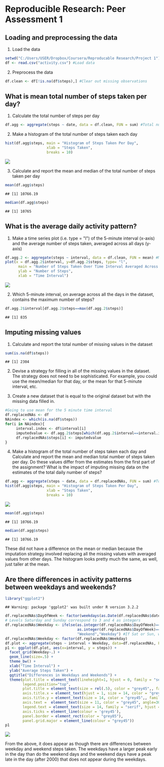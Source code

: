 # Reproducible Research: Peer Assessment 1


## Loading and preprocessing the data
1. Load the data

```r
setwd("C:/Users/USER/Dropbox/Coursera/Reproducable Research/Project 1")
df <- read.csv("activity.csv") #Load data
```

2. Preprocess the data

```r
df.clean <- df[!is.na(df$steps),] #Clear out missing observations
```

## What is mean total number of steps taken per day?

1. Calculate the total number of steps per day

```r
df.agg <- aggregate(steps ~ date, data = df.clean, FUN = sum) #Total number of steps per day
```

2. Make a histogram of the total number of steps taken each day

```r
hist(df.agg$steps, main = "Histogram of Steps Taken Per Day", 
                   xlab = "Steps Taken",
                   breaks = 10)
```

![](PA1_template_files/figure-html/unnamed-chunk-4-1.png) 

3. Calculate and report the mean and median of the total number of steps taken per day

```r
mean(df.agg$steps)
```

```
## [1] 10766.19
```

```r
median(df.agg$steps)
```

```
## [1] 10765
```


## What is the average daily activity pattern?

1. Make a time series plot (i.e. type = "l") of the 5-minute interval (x-axis) and the average number of steps taken, averaged across all days (y-axis)


```r
df.agg.2 <- aggregate(steps ~ interval, data = df.clean, FUN = mean) #Mean of number of steps by time interval
plot(x = df.agg.2$interval, y=df.agg.2$steps, type= "l",
      main = "Number of Steps Taken Over Time Interval Averaged Across Days",
      ylab = "Number of Steps",
      xlab = "Time Interval")
```

![](PA1_template_files/figure-html/unnamed-chunk-6-1.png) 

2. Which 5-minute interval, on average across all the days in the dataset, contains the maximum number of steps?


```r
df.agg.2$interval[df.agg.2$steps==max(df.agg.2$steps)] 
```

```
## [1] 835
```


## Imputing missing values
1. Calculate and report the total number of missing values in the dataset

```r
sum(is.na(df$steps))
```

```
## [1] 2304
```

2. Devise a strategy for filling in all of the missing values in the dataset. The strategy does not need to be sophisticated. For example, you could use the mean/median for that day, or the mean for that 5-minute interval, etc.

3. Create a new dataset that is equal to the original dataset but with the missing data filled in.


```r
#Going to use mean for the 5 minute time interval
df.replacedNAs <- df
NAindex <- which(is.na(df$steps))
for(i in NAindex){
     interval.index <- df$interval[i]
     imputedvalue <- df.agg.2$steps[which(df.agg.2$interval==interval.index)]
     df.replacedNAs$steps[i] <- imputedvalue
}
```

4. Make a histogram of the total number of steps taken each day and Calculate and report the mean and median total number of steps taken per day. Do these values differ from the estimates from the first part of the assignment? What is the impact of imputing missing data on the estimates of the total daily number of steps?


```r
df.agg <- aggregate(steps ~ date, data = df.replacedNAs, FUN = sum) #Total number of steps per day
hist(df.agg$steps, main = "Histogram of Steps Taken Per Day", 
                   xlab = "Steps Taken",
                   breaks = 10)
```

![](PA1_template_files/figure-html/unnamed-chunk-10-1.png) 

```r
mean(df.agg$steps)
```

```
## [1] 10766.19
```

```r
median(df.agg$steps)
```

```
## [1] 10766.19
```

These did not have a difference on the mean or median because the imputation strategy involved replacing all the missing values with averaged values from other days. The histogram looks pretty much the same, as well, just taller at the mean.

## Are there differences in activity patterns between weekdays and weekends?


```r
library("ggplot2")
```

```
## Warning: package 'ggplot2' was built under R version 3.2.2
```

```r
df.replacedNAs$DayOfWeek <- factor(weekdays(as.Date(df.replacedNAs$date)))
# Levels Saturday and Sunday correspond to 3 and 4 as integers
df.replacedNAs$Weekday <- ifelse(as.integer(df.replacedNAs$DayOfWeek)==3|
                                 as.integer(df.replacedNAs$DayOfWeek)==4,
                                 "Weekend","Weekday") #If Sat or Sun, weekday=0, else =1
df.replacedNAs$Weekday <- factor(df.replacedNAs$Weekday)
df.plot <- aggregate(steps ~ interval + Weekday, data=df.replacedNAs, FUN=mean)
p1 <- ggplot(df.plot, aes(x=interval, y = steps)) +
  facet_grid(Weekday~.) +
  geom_line(size=.5) + 
  theme_bw() +
  xlab("Time Interval") +
  ylab("Average Steps Taken") + 
  ggtitle("Differences in Weekdays and Weekends") + 
  theme(plot.title = element_text(lineheight=1, hjust = 0, family = "serif", face="bold", size = 19),
        legend.position="top",
        plot.title = element_text(size = rel(.5), color = "grey45",, family = "serif"),
        axis.title.x = element_text(hjust = 1, size = 14, color = "grey45",, family = "serif"),
        axis.title.y = element_text(size = 14, color = "grey45",, family = "serif"),
        axis.text =  element_text(size = 11, color = "grey45", angle=30, hjust=1),
        legend.text = element_text(size = 14, family = "serif", hjust = 0),
        axis.ticks = element_line(colour = 'grey45'), 
        panel.border = element_rect(color = "grey85"),
        panel.grid.major = element_line(colour = "grey45"))
p1
```

![](PA1_template_files/figure-html/unnamed-chunk-11-1.png) 

From the above, it does appear as though there are differences between weekday and weekend steps taken. The weekdays have a larger peak early in the day than do the weekend days and the weekend days have a peak late in the day (after 2000) that does not appear during the weekdays.
